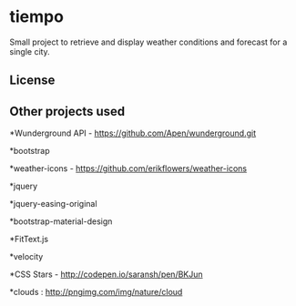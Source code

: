 # tiempo

Small project to retrieve and display weather conditions and forecast for a single city.

## License

## Other projects used

*Wunderground API - https://github.com/Apen/wunderground.git

*bootstrap

*weather-icons - https://github.com/erikflowers/weather-icons

*jquery

*jquery-easing-original

*bootstrap-material-design

*FitText.js

*velocity

*CSS Stars - http://codepen.io/saransh/pen/BKJun

*clouds : http://pngimg.com/img/nature/cloud
